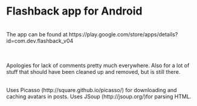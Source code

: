 <h1>Flashback app for Android</h1>
<br>
The app can be found at https://play.google.com/store/apps/details?id=com.dev.flashback_v04

<br><br>
Apologies for lack of comments pretty much everywhere. Also for a lot of stuff that should have been cleaned up and removed, but is still there.

<br>
Uses Picasso (http://square.github.io/picasso/) for downloading and caching avatars in posts.
Uses JSoup (http://jsoup.org/)for parsing HTML.